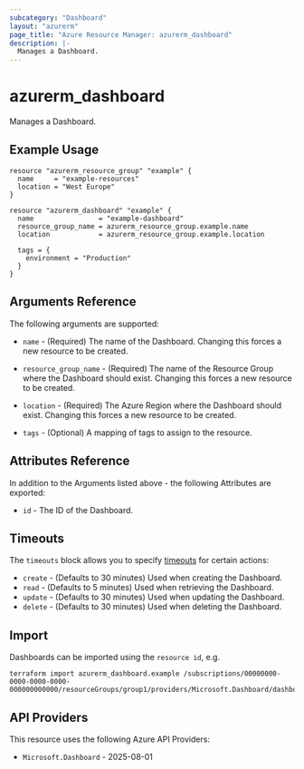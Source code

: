 ```yaml
---
subcategory: "Dashboard"
layout: "azurerm"
page_title: "Azure Resource Manager: azurerm_dashboard"
description: |-
  Manages a Dashboard.
---
```


# azurerm_dashboard

Manages a Dashboard.

## Example Usage

```hcl
resource "azurerm_resource_group" "example" {
  name     = "example-resources"
  location = "West Europe"
}

resource "azurerm_dashboard" "example" {
  name                = "example-dashboard"
  resource_group_name = azurerm_resource_group.example.name
  location            = azurerm_resource_group.example.location

  tags = {
    environment = "Production"
  }
}
```

## Arguments Reference

The following arguments are supported:

* `name` - (Required) The name of the Dashboard. Changing this forces a new resource to be created.

* `resource_group_name` - (Required) The name of the Resource Group where the Dashboard should exist. Changing this forces a new resource to be created.

* `location` - (Required) The Azure Region where the Dashboard should exist. Changing this forces a new resource to be created.

* `tags` - (Optional) A mapping of tags to assign to the resource.

## Attributes Reference

In addition to the Arguments listed above - the following Attributes are exported:

* `id` - The ID of the Dashboard.

## Timeouts

The `timeouts` block allows you to specify [timeouts](https://www.terraform.io/language/resources/syntax#operation-timeouts) for certain actions:

* `create` - (Defaults to 30 minutes) Used when creating the Dashboard.
* `read` - (Defaults to 5 minutes) Used when retrieving the Dashboard.
* `update` - (Defaults to 30 minutes) Used when updating the Dashboard.
* `delete` - (Defaults to 30 minutes) Used when deleting the Dashboard.

## Import

Dashboards can be imported using the `resource id`, e.g.

```shell
terraform import azurerm_dashboard.example /subscriptions/00000000-0000-0000-0000-000000000000/resourceGroups/group1/providers/Microsoft.Dashboard/dashboards/dashboard1
```

## API Providers
<!-- This section is generated, changes will be overwritten -->
This resource uses the following Azure API Providers:

* `Microsoft.Dashboard` - 2025-08-01
